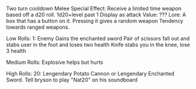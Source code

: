 Two turn cooldown
Melee
Special Effect: Receive a limited time weapon based off a d20 roll.
1d20+level past 1
Display as attack
Value: ???
Lore: A box that has a button on it. Pressing it gives a random weapon
Tendency towards ranged weapons.

Low Rolls:
1: Enemy Gains the enchanted sword
Pair of scissors fall out and stabs user in the foot and loses two health
Knife stabs you in the knee, lose 3 health

Medium Rolls:
Explosive helps but hurts

High Rolls:
20: Lengendary Potato Cannon or Lengendary Enchanted Sword. Tell bryson to play "Nat20" on his soundboard
